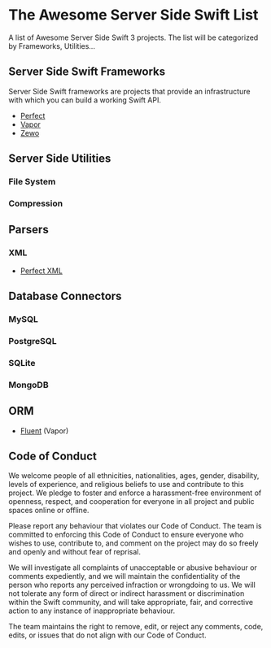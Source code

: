 # The Awesome Server Side Swift List

A list of Awesome Server Side Swift 3 projects. The list will be categorized by Frameworks, Utilities...

## Server Side Swift Frameworks
Server Side Swift frameworks are projects that provide an infrastructure with which you can build a working Swift API.

* [Perfect](https://github.com/PerfectlySoft/Perfect)
* [Vapor](https://github.com/vapor/vapor)
* [Zewo](https://github.com/Zewo/Zewo)

## Server Side Utilities

### File System

### Compression

## Parsers

### XML

* [Perfect XML](https://github.com/PerfectlySoft/Perfect-XML)

## Database Connectors

### MySQL

### PostgreSQL

### SQLite

### MongoDB

## ORM

* [Fluent](https://github.com/vapor/fluent) (Vapor)


## Code of Conduct

We welcome people of all ethnicities, nationalities, ages, gender, disability, levels of experience, and religious beliefs to use and contribute to this project. We pledge to foster and enforce a harassment-free environment of openness, respect, and cooperation for everyone in all project and public spaces online or offline.

Please report any behaviour that violates our Code of Conduct. The team is committed to enforcing this Code of Conduct to ensure everyone who wishes to use, contribute to, and comment on the project may do so freely and openly and without fear of reprisal.

We will investigate all complaints of unacceptable or abusive behaviour or comments expediently, and we will maintain the confidentiality of the person who reports any perceived infraction or wrongdoing to us. We will not tolerate any form of direct or indirect harassment or discrimination within the Swift community, and will take appropriate, fair, and corrective action to any instance of inappropriate behaviour.

The team maintains the right to remove, edit, or reject any comments, code, edits, or issues that do not align with our Code of Conduct.
